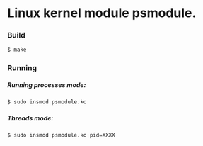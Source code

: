 # Linux kernel module psmodule.
### Build
```sh
$ make 
```
### Running
##### Running processes mode:

```sh
$ sudo insmod psmodule.ko 
```
##### Threads mode:
```sh
$ sudo insmod psmodule.ko pid=XXXX 
```

